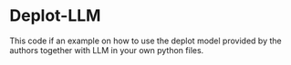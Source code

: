 # Deplot-LLM
This code if an example on how to use the deplot model provided by the authors together with LLM in your own python files.
